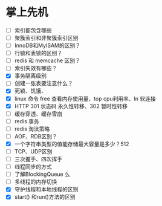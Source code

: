 # 掌上先机

- [ ] 索引都包含哪些
- [ ] 聚簇索引和非聚簇索引区别
- [ ] InnoDB和MyISAM的区别？
- [ ] 行锁和表锁的区别？
- [ ] redis 和 memcache 区别？
- [ ] 索引失效有哪些？
- [x] 事务隔离级别
- [ ] 创建一张表要注意什么？
- [x] 死锁、饥饿、
- [x] linux 命令 free 查看内存使用量、top cpu利用率、ln 软连接
- [x] HTTP 301 状态码 永久性转移、302 暂时性转移
- [ ] 缓存穿透、缓存雪崩
- [ ] redis 事务
- [ ] redis 淘汰策略
- [ ] AOF、RDB区别？
- [x] 一个字符串类型的值能存储最大容量是多少？512
- [ ] TCP、UDP区别
- [ ] 三次握手、四次挥手
- [ ] 线程同步的方式
- [ ] 了解BlockingQueue 么
- [ ] 多线程的内存切换
- [x] 守护线程和本地线程的区别
- [x] start() 和run()方法的区别